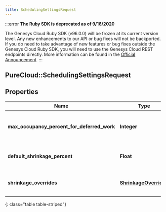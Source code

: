 ```yaml
---
title: SchedulingSettingsRequest
---
```


:::error
**The Ruby SDK is deprecated as of 9/16/2020**

The Genesys Cloud Ruby SDK (v96.0.0) will be frozen at its current version level. Any new enhancements to our API or bug fixes will not be backported. If you do need to take advantage of new features or bug fixes outside the Genesys Cloud Ruby SDK, you will need to use the Genesys Cloud REST endpoints directly. More information can be found in the [Official Announcement](https://developer.mypurecloud.com/forum/t/announcement-genesys-cloud-ruby-sdk-end-of-life/8850).
:::


## PureCloud::SchedulingSettingsRequest

## Properties

|Name | Type | Description | Notes|
|------------ | ------------- | ------------- | -------------|
| **max_occupancy_percent_for_deferred_work** | **Integer** | Max occupancy percent for deferred work | [optional] |
| **default_shrinkage_percent** | **Float** | Default shrinkage percent for scheduling | [optional] |
| **shrinkage_overrides** | [**ShrinkageOverrides**](ShrinkageOverrides.html) | Shrinkage overrides for scheduling | [optional] |
{: class="table table-striped"}


